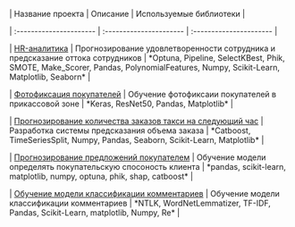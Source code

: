 ﻿| Название проекта | Описание | Используемые библиотеки |

\| :---------------------- | :---------------------- | :---------------------- |

| [HR-аналитика](HR\_analytics) | Прогнозирование удовлетворенности сотрудника и предсказание оттока сотрудников | \*Optuna, Pipeline, SelectKBest, Phik, SMOTE, Make\_Scorer, Pandas, PolynomialFeatures, Numpy, Scikit-Learn, Matplotlib, Seaborn\* |

| [Фотофиксация покупателей](Photographic\_recording\_of\_buyers) | Обучение фотофиксаии покупателей в прикассовой зоне | \*Keras, ResNet50, Pandas, Matplotlib\* |

| [Прогнозирование количества заказов такси на следующий час](Taxi\_orders) | Разработка системы предсказания объема заказа | \*Catboost, TimeSeriesSplit, Numpy, Pandas, Seaborn, Scikit-Learn, Matplotlib\* |

| [Прогнозирование предложений покупателем](Forecasting\_purchasing\_power) | Обучение модели определять покупательскую спосоность клиента | \*pandas, scikit-learn, matplotlib, numpy, optuna, phik, shap, catboost\* |

| [Обучение модели классификации комментариев](Сlassification\_of\_comments) | Обучение модели классификации комментариев | \*NTLK, WordNetLemmatizer, TF-IDF, Pandas, Scikit-Learn, matplotlib, Numpy, Re\* |
